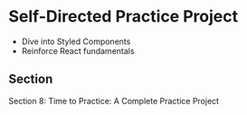 # Self-Directed Practice Project

- Dive into Styled Components
- Reinforce React fundamentals

## Section

Section 8: Time to Practice: A Complete Practice Project